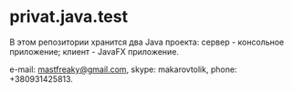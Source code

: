 # privat.java.test

В этом репозитории хранится два Java проекта:
сервер - консольное приложение;
клиент - JavaFX приложение.

e-mail: mastfreaky@gmail.com,
skype: makarovtolik,
phone: +380931425813.
